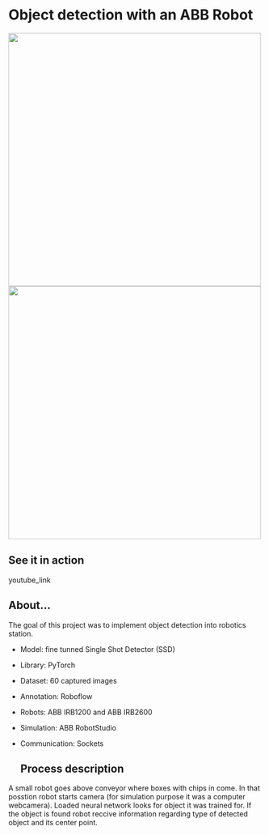 # Object detection with an ABB Robot


<p float="center">
  <img src="https://github.com/arkurpas/Object-detection-ABB-RobotStudio/assets/129556066/c3988a6e-7703-490e-bcae-93ff3a80b005)" width="500" />
  <img src="https://github.com/arkurpas/Object-detection-ABB-RobotStudio/assets/129556066/3d299685-de07-4fe2-ae93-cf3955cd3fe6" width="500" /> 
</p>


## See it in action
youtube_link

## About...
The goal of this project was to implement object detection into robotics station. 

* Model: fine tunned Single Shot Detector (SSD)
* Library: PyTorch
* Dataset: 60 captured images
* Annotation: Roboflow
* Robots: ABB IRB1200 and ABB IRB2600
* Simulation: ABB RobotStudio
* Communication: Sockets

  ## Process description

A small robot goes above conveyor where boxes with chips in come. In that posstion robot starts camera (for simulation purpose it was a computer webcamera). Loaded neural network looks for object it was trained for. If the object is found robot reccive information regarding type of detected object and its center point. 
